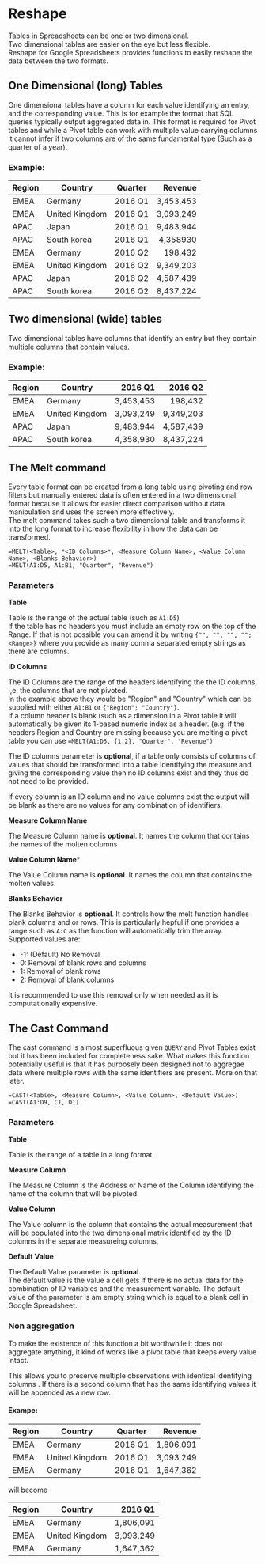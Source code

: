 # Reshape
Tables in Spreadsheets can be one or two dimensional.   
Two dimensional tables are easier on the eye but less flexible.  
Reshape for Google Spreadsheets provides functions to easily reshape the data between the two formats.

## One Dimensional (long) Tables
One dimensional tables have a column for each value identifying an entry, and the corresponding value.
This is for example the format that SQL queries typically output aggregated data in.
This format is required for Pivot tables and while a Pivot table can work with multiple value carrying columns it cannot infer if two columns are of the same fundamental type (Such as a quarter of a year).

### Example:
| Region | Country        | Quarter | Revenue   |
| ------ | -------------- | ------- | ---------:|
| EMEA   | Germany        | 2016 Q1 | 3,453,453 |
| EMEA   | United Kingdom | 2016 Q1 | 3,093,249 |
| APAC   | Japan          | 2016 Q1 | 9,483,944 |
| APAC   | South korea    | 2016 Q1 | 4,358930  |
| EMEA   | Germany        | 2016 Q2 | 198,432   |
| EMEA   | United Kingdom | 2016 Q2 | 9,349,203 |
| APAC   | Japan          | 2016 Q2 | 4,587,439 |
| APAC   | South korea    | 2016 Q2 | 8,437,224 |

## Two dimensional (wide) tables
Two dimensional tables have columns that identify an entry but they contain multiple columns that contain values.

### Example:
| Region | Country        | 2016 Q1   | 2016 Q2   |
| ------ | -------------- | ---------:| ---------:|
| EMEA   | Germany        | 3,453,453 | 198,432   |
| EMEA   | United Kingdom | 3,093,249 | 9,349,203 |
| APAC   | Japan          | 9,483,944 | 4,587,439 |
| APAC   | South korea    | 4,358,930 | 8,437,224 |

## The Melt command
Every table format can be created from a long table using pivoting and row filters but manually entered data is often entered in a two dimensional format because it allows for easier direct comparison without data manipulation and uses the screen more effectively.  
The melt command takes such a two dimensional table and transforms it into the long format to increase flexibility in how the  data can be transformed.

    =MELT(<Table>, *<ID Columns>*, <Measure Column Name>, <Value Column Name>, <Blanks Behavior>)
    =MELT(A1:D5, A1:B1, "Quarter", "Revenue")

### Parameters
**Table**

Table is the range of the actual table (such as `A1:D5`)  
If the table has no headers you must include an empty row on the top of the Range. If that is not possible you can amend it by writing `{"", "", "", ""; <Range>}` where you provide as many comma separated empty strings as there are columns.

**ID Columns**

The ID Columns are the range of the headers identifying the the ID columns, i,e. the columns that are not pivoted.  
In the example above they would be "Region" and "Country" which can be supplied with either `A1:B1` or `{"Region"; "Country"}`.  
If a column header is blank (such as a dimension in a Pivot table it will automatically be given its 1-based numeric index as a header. (e.g. if the headers Region and Country are missing because you are melting a pivot table you can use `=MELT(A1:D5, {1,2}, "Quarter", "Revenue")`

The ID columns parameter is **optional**, if a table only consists of columns of values that should be transformed into a table identifying the measure and giving the corresponding value then no ID columns exist and they thus do not need to be provided.

If every column is an ID column and no value columns exist the output will be blank as there are no values for any combination of identifiers.

**Measure Column Name**

The Measure Column name is **optional**. It names the column that contains the names of the molten columns

**Value Column Name***

The Value Column name is **optional**. It names the column that contains the molten values.

**Blanks Behavior**

The Blanks Behavior is **optional**. It controls how the melt function handles blank columns and or rows.
This is particularly hepful if one provides a range such as `A:C` as the function will automatically trim the array.
Supported values are:
 - -1: (Default) No Removal
 - 0: Removal of blank rows and columns
 - 1: Removal of blank rows
 - 2: Removal of blank columns

It is recommended to use this removal only when needed as it is computationally expensive.

## The Cast Command
The cast command is almost superfluous given `QUERY` and Pivot Tables exist but it has been included for completeness sake.
What makes this function potentially useful is that it has purposely been designed not to aggregae data where multiple rows with the same identifiers are present. More on that later.

    =CAST(<Table>, <Measure Column>, <Value Column>, <Default Value>)
    =CAST(A1:D9, C1, D1)

### Parameters
**Table**

Table is the range of a table in a long format.

**Measure Column**

The Measure Column is the Address or Name of the Column identifying the name of the column that will be pivoted.

**Value Column**

The Value column is the column that contains the actual measurement that will be populated into the two dimensional matrix identified by the ID columns in the separate measureing columns,

**Default Value**

The Default Value parameter is **optional**.   
The default value is the value a cell gets if there is no actual data for the combination of ID variables and the measurement variable. The default value of the parameter is am empty string which is equal to a blank cell in Google Spreadsheet.

### Non aggregation
To make the existence of this function a bit worthwhile it does not aggregate anything, it kind of works like a pivot table that keeps every value intact.

This allows you to preserve multiple observations with identical identifying columns .
If there is a second column that has the same identifying values it will be appended as a new row.

#### Exampe:
| Region | Country        | Quarter | Revenue   |
| ------ | -------------- | ------- | ---------:|
| EMEA   | Germany        | 2016 Q1 | 1,806,091 |
| EMEA   | United Kingdom | 2016 Q1 | 3,093,249 |
| EMEA   | Germany        | 2016 Q1 | 1,647,362 |

will become

| Region | Country        | 2016 Q1   |
| ------ | -------------- | ---------:|
| EMEA   | Germany        | 1,806,091 |
| EMEA   | United Kingdom | 3,093,249 |
| EMEA   | Germany        | 1,647,362 |
